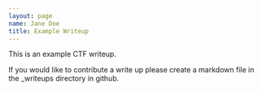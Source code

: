 ```yaml
---
layout: page
name: Jane Doe
title: Example Writeup
---
```

This is an example CTF writeup.

If you would like to contribute a write up please create a markdown file in the _writeups directory in github.